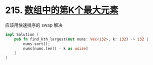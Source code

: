 # 215. [数组中的第K个最大元素](https://leetcode-cn.com/problems/kth-largest-element-in-an-array/)

应该用快速排序的 swap 解决

```rust
impl Solution {
    pub fn find_kth_largest(mut nums: Vec<i32>, k: i32) -> i32 {
        nums.sort();
        nums[nums.len() - k as usize]
    }
}
```

